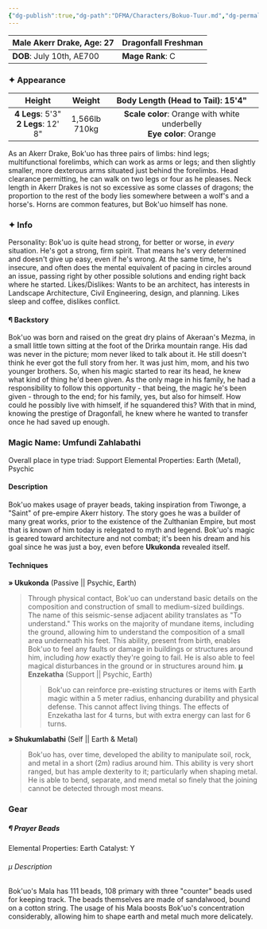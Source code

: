 ```yaml
---
{"dg-publish":true,"dg-path":"DFMA/Characters/Bokuo-Tuur.md","dg-permalink":"DFMA/Characters/Bokuo-Tuur","permalink":"/DFMA/Characters/Bokuo-Tuur/"}
---
```




| **Male Akerr Drake, Age:** 27 | **Dragonfall Freshman** |
| :---------------------------- | :---------------------- |
| **DOB**: July 10th, AE700     | **Mage Rank**: C        |

### ✦ Appearance 

|               **Height**               |    **Weight**    |                 **Body Length (Head to Tail)**: 15'4"                  |
| :------------------------------------: | :--------------: | :--------------------------------------------------------------------: |
| **4 Legs**: 5'3"<br>**2 Legs**: 12' 8" | 1,566lb<br>710kg | **Scale color**: Orange with white underbelly<br>**Eye color**: Orange |

As an Akerr Drake, Bok'uo has three pairs of limbs: hind legs; multifunctional forelimbs, which can work as arms or legs; and then slightly smaller, more dexterous arms situated just behind the forelimbs. Head clearance permitting, he can walk on two legs or four as he pleases.
Neck length in Akerr Drakes is not so excessive as some classes of dragons; the proportion to the rest of the body lies somewhere between a wolf's and a horse's. Horns are common features, but Bok'uo himself has none.

### ✦ Info

Personality: Bok'uo is quite head strong, for better or worse, in *every* situation. He's got a strong, firm spirit. That means he's very determined and doesn't give up easy, even if he's wrong. At the same time, he's insecure, and often does the mental equivalent of pacing in circles around an issue, passing right by other possible solutions and ending right back where he started.
Likes/Dislikes: Wants to be an architect, has interests in Landscape Architecture, Civil Engineering, design, and planning. Likes sleep and coffee, dislikes conflict.

#### ¶ Backstory
Bok'uo was born and raised on the great dry plains of Akeraan's Mezma, in a small little town sitting at the foot of the Drirka mountain range. His dad was never in the picture; mom never liked to talk about it. He still doesn't think he ever got the full story from her. 
It was just him, mom, and his two younger brothers.
So, when his magic started to rear its head, he knew what kind of thing he'd been given. As the only mage in his family, he had a responsibility to follow this opportunity - that being, the magic he's been given - through to the end; for his family, yes, but also for himself. 
How could he possibly live with himself, if he squandered this?
With that in mind, knowing the prestige of Dragonfall, he knew where he wanted to transfer once he had saved up enough.

### Magic Name: Umfundi Zahlabathi
Overall place in type triad: Support
Elemental Properties: Earth (Metal), Psychic
#### Description
Bok'uo makes usage of prayer beads, taking inspiration from Tiwonge, a "Saint" of pre-empire Akerr history. The story goes he was a builder of many great works, prior to the existence of the Zulthanian Empire, but most that is known of him today is relegated to myth and legend. 
Bok'uo's magic is geared toward architecture and not combat; it's been his dream and his goal since he was just a boy, even before **Ukukonda** revealed itself.
#### Techniques
**» Ukukonda** (Passive || Psychic, Earth)
> Through physical contact, Bok'uo can understand basic details on the composition and construction of small to medium-sized buildings. The name of this seismic-sense adjacent ability translates as "To understand."
> This works on the majority of mundane items, including the ground, allowing him to understand the composition of a small area underneath his feet. 
> This ability, present from birth, enables Bok'uo to feel any faults or damage in buildings or structures around him, including *how* exactly they're going to fail. He is also able to feel magical disturbances in the ground or in structures around him.
> **µ Enzekatha** (Support || Psychic, Earth)
>> Bok'uo can reinforce pre-existing structures or items with Earth magic within a 5 meter radius, enhancing durability and physical defense. This cannot affect living things. The effects of Enzekatha last for 4 turns, but with extra energy can last for 6 turns. 

**» Shukumlabathi** (Self || Earth & Metal)
> Bok'uo has, over time, developed the ability to manipulate soil, rock, and metal in a short (2m) radius around him. This ability is very short ranged, but has ample dexterity to it; particularly when shaping metal. He is able to bend, separate, and mend metal so finely that the joining cannot be detected through most means.
### Gear
##### ¶ Prayer Beads
Elemental Properties: Earth
Catalyst: Y
###### µ Description
Bok'uo's Mala has 111 beads, 108 primary with three "counter" beads used for keeping track. The beads themselves are made of sandalwood, bound on a cotton string. The usage of his Mala boosts Bok'uo's concentration considerably, allowing him to shape earth and metal much more delicately.